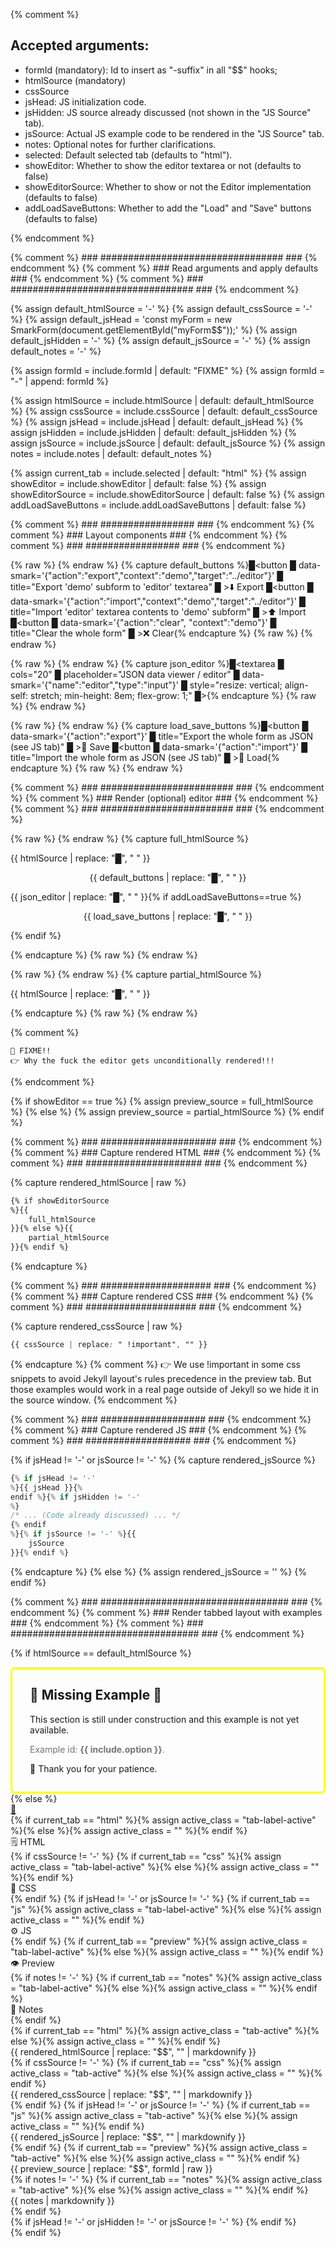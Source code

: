 {% comment %}

Accepted arguments:
-------------------

  * formId (mandatory): Id to insert as "-suffix" in all "$$" hooks;
  * htmlSource (mandatory)
  * cssSource
  * jsHead: JS initialization code.
  * jsHidden: JS source already discussed (not shown in the "JS Source" tab).
  * jsSource: Actual JS example code to be rendered in the "JS Source" tab.
  * notes: Optional notes for further clarifications.
  * selected: Default selected tab (defaults to "html").
  * showEditor: Whether to show the editor textarea or not (defaults to false)
  * showEditorSource: Whether to show or not the Editor implementation (defaults to false)
  * addLoadSaveButtons: Whether to add the "Load" and "Save" buttons (defaults to false)

{% endcomment %}


{% comment %} ### ################################# ### {% endcomment %}
{% comment %} ### Read arguments and apply defaults ### {% endcomment %}
{% comment %} ### ################################# ### {% endcomment %}

{% assign default_htmlSource = '-' %}
{% assign default_cssSource = '-' %}
{% assign default_jsHead = 'const myForm = new SmarkForm(document.getElementById("myForm$$"));' %}
{% assign default_jsHidden = '-' %}
{% assign default_jsSource = '-' %}
{% assign default_notes = '-' %}


{% assign formId = include.formId | default: "FIXME" %}
{% assign formId = "-" | append: formId %}


{% assign htmlSource = include.htmlSource | default: default_htmlSource %}
{% assign cssSource = include.cssSource | default: default_cssSource %}
{% assign jsHead = include.jsHead | default: default_jsHead %}
{% assign jsHidden = include.jsHidden | default: default_jsHidden %}
{% assign jsSource = include.jsSource | default: default_jsSource %}
{% assign notes = include.notes | default: default_notes %}


{% assign current_tab = include.selected | default: "html" %}
{% assign showEditor = include.showEditor | default: false %}
{% assign showEditorSource = include.showEditorSource | default: false %}
{% assign addLoadSaveButtons = include.addLoadSaveButtons | default: false %}


{% comment %} ### ################# ### {% endcomment %}
{% comment %} ### Layout components ### {% endcomment %}
{% comment %} ### ################# ### {% endcomment %}

{% raw %} <!-- default_buttons {{{ --> {% endraw %}
{% capture default_buttons
%}█<span><button
█    data-smark='{"action":"export","context":"demo","target":"../editor"}'
█    title="Export 'demo' subform to 'editor' textarea"
█    >⬇️ Export</button></span>
█<span><button
█    data-smark='{"action":"import","context":"demo","target":"../editor"}'
█    title="Import 'editor' textarea contents to 'demo' subform"
█    >⬆️ Import</button></span>
█<span><button
█    data-smark='{"action":"clear", "context":"demo"}'
█    title="Clear the whole form"
█    >❌ Clear</button></span>{%
endcapture %}
{% raw %} <!-- }}} --> {% endraw %}

{% raw %} <!-- json_editor {{{ --> {% endraw %}
{% capture json_editor
%}█<textarea
█    cols="20"
█    placeholder="JSON data viewer / editor"
█    data-smark='{"name":"editor","type":"input"}'
█    style="resize: vertical; align-self: stretch; min-height: 8em; flex-grow: 1;"
█></textarea>{%
endcapture %}
{% raw %} <!-- }}} --> {% endraw %}

{% raw %} <!-- load_save_buttons {{{ --> {% endraw %}
{% capture load_save_buttons
%}█<button
█    data-smark='{"action":"export"}'
█    title="Export the whole form as JSON (see JS tab)"
█    >💾 Save</button>
█<button
█    data-smark='{"action":"import"}'
█    title="Import the whole form as JSON (see JS tab)"
█    >📂 Load</button>{%
endcapture %}
{% raw %} <!-- }}} --> {% endraw %}


{% comment %} ### ######################## ### {% endcomment %}
{% comment %} ### Render (optional) editor ### {% endcomment %}
{% comment %} ### ######################## ### {% endcomment %}

{% raw %} <!-- full_htmlSource {{{ --> {% endraw %}
{% capture full_htmlSource %}<div id="myForm$$">
    <div style="display: flex; flex-direction:column; align-items:left; gap: 1em">
        <div data-smark='{"name":"demo"}' style="flex-grow: 1">{{
htmlSource | replace: "█", "            "
}}        </div>
        <div style="display: flex; justify-content: space-evenly">
{{ default_buttons | replace: "█", "            "
}}        </div>
{{
    json_editor | replace: "█", "        "
}}{%
    if addLoadSaveButtons==true
%}
        <div style="display: flex; justify-content: space-evenly">
{{ load_save_buttons | replace: "█", "            " }}
        </div>{%
endif
%}
    </div>
</div>{% endcapture %}
{% raw %} <!-- }}} --> {% endraw %}

{% raw %} <!-- partial_htmlSource {{{ --> {% endraw %}
{% capture partial_htmlSource %}<div id="myForm$$">
{{
    htmlSource
    | replace: "█", "    "
}}
</div>{% endcapture %}
{% raw %} <!-- }}} --> {% endraw %}


{% comment %}

    🚧 FIXME!!
    👉 Why the fuck the editor gets unconditionally rendered!!!
  
{% endcomment %}

{% if showEditor == true %}
{% assign preview_source = full_htmlSource %}
{% else %}
{% assign preview_source = partial_htmlSource %}
{% endif %}





{% comment %} ### ##################### ### {% endcomment %}
{% comment %} ### Capture rendered HTML ### {% endcomment %}
{% comment %} ### ##################### ### {% endcomment %}

{% capture rendered_htmlSource | raw %}
```html
{% if showEditorSource
%}{{
    full_htmlSource
}}{% else %}{{
    partial_htmlSource
}}{% endif %}
```
{% endcapture %}


{% comment %} ### #################### ### {% endcomment %}
{% comment %} ### Capture rendered CSS ### {% endcomment %}
{% comment %} ### #################### ### {% endcomment %}

{% capture rendered_cssSource | raw %}
```css
{{ cssSource | replace: " !important", "" }}
```
{% endcapture %}
{% comment %}
    👉 We use !important in some css snippets to avoid Jekyll layout's rules
       precedence in the preview tab.
       But those examples would work in a real page outside of Jekyll so we
       hide it in the source window.
{% endcomment %}


{% comment %} ### ################### ### {% endcomment %}
{% comment %} ### Capture rendered JS ### {% endcomment %}
{% comment %} ### ################### ### {% endcomment %}

{% if jsHead != '-' or jsSource != '-' %}
{% capture rendered_jsSource %}
```javascript
{% if jsHead != '-'
%}{{ jsHead }}{%
endif %}{% if jsHidden != '-'
%}
/* ... (Code already discussed) ... */
{% endif
%}{% if jsSource != '-' %}{{
    jsSource
}}{% endif %}
```
{% endcapture %}
{% else %}
{% assign rendered_jsSource = '' %}
{% endif %}





{% comment %} ### ################################## ### {% endcomment %}
{% comment %} ### Render tabbed layout with examples ### {% endcomment %}
{% comment %} ### ################################## ### {% endcomment %}

<style>
{{ cssSource | replace: "$$", formId | raw }}
</style>

{% if htmlSource == default_htmlSource %}
<div style="border: solid 3px yellow; padding: 0px 2em 1em 2em; border-radius: 0.5em;">
    <h2>🚧  Missing Example 🚧</h2>
    <p>This section is still under construction and this example is not yet available.</p>
    <p style="opacity:.6">Example id: <b>{{ include.option }}</b>.</p>
    <p>🙏 Thank you for your patience.</p>
</div>
{% else %}
<div id="example{{ formId }}" class="tab-container">
  <a href="#example{{ formId }}" class="link-anchor" title="Link">🔗</a>
  <div class="tab-labels">
    {% if current_tab == "html" %}{% assign active_class = "tab-label-active" %}{% else %}{% assign active_class = "" %}{% endif %}
    <div class="tab-label {{active_class}}" title="HTML Source">🗒️ HTML</div>
    {% if cssSource != '-' %}
        {% if current_tab == "css" %}{% assign active_class = "tab-label-active" %}{% else %}{% assign active_class = "" %}{% endif %}
        <div class="tab-label {{active_class}}" title="CSS Source">🎨 CSS</div>
    {% endif %}
    {% if jsHead != '-' or jsSource != '-' %}
        {% if current_tab == "js" %}{% assign active_class = "tab-label-active" %}{% else %}{% assign active_class = "" %}{% endif %}
        <div class="tab-label {{active_class}}" title="JS Source">⚙️  JS</div>
    {% endif %}
    {% if current_tab == "preview" %}{% assign active_class = "tab-label-active" %}{% else %}{% assign active_class = "" %}{% endif %}
    <div class="tab-label {{active_class}}" title="Live Preview">👁️ Preview</div>
    {% if notes != '-' %}
        {% if current_tab == "notes" %}{% assign active_class = "tab-label-active" %}{% else %}{% assign active_class = "" %}{% endif %}
        <div class="tab-label tab-label-right {{active_class}}" title="Notes">📝 Notes</div>
    {% endif %}
  </div>
  {% if current_tab == "html" %}{% assign active_class = "tab-active" %}{% else %}{% assign active_class = "" %}{% endif %}
  <div class="tab-content tab-content-html {{active_class}}">
    {{ rendered_htmlSource | replace: "$$", "" | markdownify }}
  </div>
  {% if cssSource != '-' %}
      {% if current_tab == "css" %}{% assign active_class = "tab-active" %}{% else %}{% assign active_class = "" %}{% endif %}
      <div class="tab-content tab-content-css {{active_class}}">
          {{ rendered_cssSource | replace: "$$", "" | markdownify }}
      </div>
  {% endif %}
  {% if jsHead != '-' or jsSource != '-' %}
      {% if current_tab == "js" %}{% assign active_class = "tab-active" %}{% else %}{% assign active_class = "" %}{% endif %}
      <div class="tab-content tab-content-js {{active_class}}">
          {{ rendered_jsSource | replace: "$$", "" | markdownify }}
      </div>
  {% endif %}
  {% if current_tab == "preview" %}{% assign active_class = "tab-active" %}{% else %}{% assign active_class = "" %}{% endif %}
  <div class="tab-content tab-content-preview {{active_class}}">
    <div class="smarkform_example" style="overflow: auto">
      {{ preview_source | replace: "$$", formId | raw }}
    </div>
  </div>
  {% if notes != '-' %}
    {% if current_tab == "notes" %}{% assign active_class = "tab-active" %}{% else %}{% assign active_class = "" %}{% endif %}
    <div class="tab-content tab-content-notes {{active_class}}">
        {{ notes | markdownify }}
    </div>
  {% endif %}
</div>
<div>
{% if jsHead != '-' or jsHidden != '-' or jsSource != '-' %}
    <script>
        (function() {
            {% if jsHead != '-' %}
{{ jsHead  | replace: "$$", formId }}
            {% endif %}
            {% if jsHidden != '-' %}
{{ jsHidden  | replace: "$$", formId }}
            {% endif %}
            {% if jsSource != '-' %}
{{ jsSource | replace: "$$", formId }}
            {% endif %}
        })();
    </script>
{% endif %}
</div>
{% endif %}

